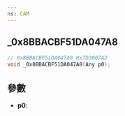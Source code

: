 ```yaml
---
ns: CAM
---
```

## _0x8BBACBF51DA047A8

```c
// 0x8BBACBF51DA047A8 0x7D3007A2
void _0x8BBACBF51DA047A8(Any p0);
```


## 參數
* **p0**: 


